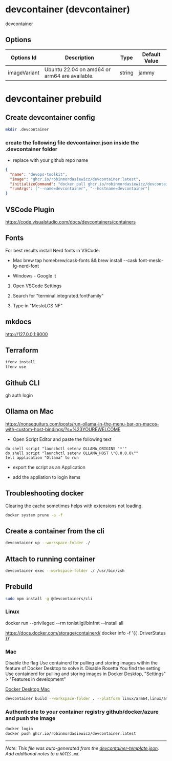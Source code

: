
# devcontainer (devcontainer)

devcontainer

## Options

| Options Id | Description | Type | Default Value |
|-----|-----|-----|-----|
| imageVariant | Ubuntu 22.04 on amd64 or arm64 are available. | string | jammy |

# devcontainer prebuild

## Create devcontainer config

```bash
mkdir .devcontainer
```

### create the following file devcontainer.json inside the .devcontainer folder

* replace <my-github-repo-name> with your github repo name

```json
{
  "name": "devops-toolkit",
  "image": "ghcr.io/robinmordasiewicz/devcontainer:latest",
  "initializeCommand": "docker pull ghcr.io/robinmordasiewicz/devcontainer:latest",
  "runArgs": ["--name=devcontainer", "--hostname=devcontainer"]
}
```

## VSCode Plugin

https://code.visualstudio.com/docs/devcontainers/containers

## Fonts

For best results install Nerd fonts in VSCode:

* Mac brew tap homebrew/cask-fonts && brew install --cask font-meslo-lg-nerd-font

* Windows - Google it

1. Open VSCode Settings

2. Search for "terminal.integrated.fontFamily"

3. Type in "MesloLGS NF"

## mkdocs

http://127.0.0.1:8000

## Terraform

```bash
tfenv install
tfenv use
```

## Github CLI

gh auth login

## Ollama on Mac

https://nonsequiturs.com/posts/run-ollama-in-the-menu-bar-on-macos-with-custom-host-bindings/?s=%23YOUREWELCOME

* Open Script Editor and paste the following text

```
do shell script "launchctl setenv OLLAMA_ORIGINS '*'"
do shell script "launchctl setenv OLLAMA_HOST \"0.0.0.0\""
tell application "Ollama" to run
```

* export the script as an Application

* add the appliation to login items

## Troubleshooting docker

Clearing the cache sometimes helps with extensions not loading.

```bash
docker system prune -a -f
```
## Create a container from the cli

```bash
devcontainer up --workspace-folder ./
```

## Attach to running container

```bash
devcontainer exec --workspace-folder ./ /usr/bin/zsh
```

## Prebuild

```bash
sudo npm install -g @devcontainers/cli
```

### Linux

docker run --privileged --rm tonistiigi/binfmt --install all

https://docs.docker.com/storage/containerd/
docker info -f '{{ .DriverStatus }}'

### Mac

Disable the flag Use containerd for pulling and storing images within the feature of Docker Desktop to solve it.
Disable Rosetta
You find the setting Use containerd for pulling and storing images in Docker Desktop, "Settings" > "Features in development"

[Docker Desktop Mac](./docker-desktop-settings.png)

```bash
devcontainer build --workspace-folder . --platform linux/arm64,linux/amd64 --image-name ghcr.io/robinmordasiewicz/devcontainer:latest --output type=docker --no-cache true
```

### Authenticate to your container registry github/docker/azure and push the image

```bash
docker login
docker push ghcr.io/robinmordasiewicz/devcontainer:latest
```


---

_Note: This file was auto-generated from the [devcontainer-template.json](https://github.com/amerintlxperts2024/devcontainers/blob/main/src/devcontainer/devcontainer-template.json).  Add additional notes to a `NOTES.md`._

